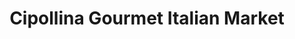 ---
title: "Cipollina Gourmet Italian Market"
url: /forest-hills/cipollina-gourmet-italian-market/
shop: deli
---